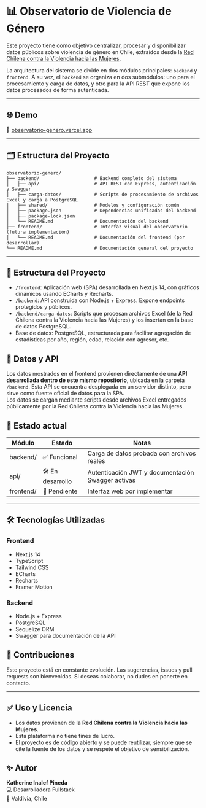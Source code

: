 # 📊 Observatorio de Violencia de Género

Este proyecto tiene como objetivo centralizar, procesar y disponibilizar datos públicos sobre violencia de género en Chile, extraídos desde la [Red Chilena contra la Violencia hacia las Mujeres](https://www.nomasviolenciacontramujeres.cl/).

La arquitectura del sistema se divide en dos módulos principales: `backend` y `frontend`. A su vez, el `backend` se organiza en dos submódulos: uno para el procesamiento y carga de datos, y otro para la API REST que expone los datos procesados de forma autenticada.

---
## 🌐 Demo

🔗 [observatorio-genero.vercel.app](https://observatorio-genero.vercel.app)

---

## 🗂️ Estructura del Proyecto

```
observatorio-genero/
├── backend/                    # Backend completo del sistema
│   ├── api/                    # API REST con Express, autenticación y Swagger
│   ├── carga-datos/            # Scripts de procesamiento de archivos Excel y carga a PostgreSQL
│   ├── shared/                 # Modelos y configuración común
│   ├── package.json            # Dependencias unificadas del backend
│   ├── package-lock.json
│   └── README.md               # Documentación del backend
├── frontend/                   # Interfaz visual del observatorio (futura implementación)
│   └── README.md               # Documentación del frontend (por desarrollar)
└── README.md                   # Documentación general del proyecto
```

---

## 🧩 Estructura del Proyecto

- `/frontend`: Aplicación web (SPA) desarrollada en Next.js 14, con gráficos dinámicos usando ECharts y Recharts.
- `/backend`: API construida con Node.js + Express. Expone endpoints protegidos y públicos.
- `/backend/carga-datos`: Scripts que procesan archivos Excel (de la Red Chilena contra la Violencia hacia las Mujeres) y los insertan en la base de datos PostgreSQL.
- Base de datos: PostgreSQL, estructurada para facilitar agregación de estadísticas por año, región, edad, relación con agresor, etc.

## 🔗 Datos y API

Los datos mostrados en el frontend provienen directamente de una **API desarrollada dentro de este mismo repositorio**, ubicada en la carpeta `/backend`. Esta API se encuentra desplegada en un servidor distinto, pero sirve como fuente oficial de datos para la SPA.  
Los datos se cargan mediante scripts desde archivos Excel entregados públicamente por la Red Chilena contra la Violencia hacia las Mujeres.

## 📌 Estado actual

| Módulo     | Estado           | Notas                                                 |
|------------|------------------|--------------------------------------------------------|
| backend/   | ✅ Funcional      | Carga de datos probada con archivos reales            |
| api/       | 🛠️ En desarrollo | Autenticación JWT y documentación Swagger activas     |
| frontend/  | 🚧 Pendiente     | Interfaz web por implementar                          |

---

## 🛠️ Tecnologías Utilizadas

### Frontend

- Next.js 14
- TypeScript
- Tailwind CSS
- ECharts
- Recharts
- Framer Motion

### Backend

- Node.js + Express
- PostgreSQL
- Sequelize ORM
- Swagger para documentación de la API

## 🤝 Contribuciones

Este proyecto está en constante evolución. Las sugerencias, issues y pull requests son bienvenidas. Si deseas colaborar, no dudes en ponerte en contacto.

---

## ✅ Uso y Licencia

- Los datos provienen de la **Red Chilena contra la Violencia hacia las Mujeres**.
- Esta plataforma no tiene fines de lucro.
- El proyecto es de código abierto y se puede reutilizar, siempre que se cite la fuente de los datos y se respete el objetivo de sensibilización.

## ✨ Autor

**Katherine Inalef Pineda**  
💻 Desarrolladora Fullstack  
📍 Valdivia, Chile
